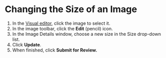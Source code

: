 # Changing the Size of an Image

1. In the [Visual editor](/working-with-text-and-links/working-with-content-in-the-visual-editor.md), click the image to select it.
2. In the image toolbar, click the **Edit** \(pencil\) icon. 
3. In the Image Details window, choose a new size in the Size drop-down list.
4. Click **Update**.
5. When finished, click **Submit for Review.**



